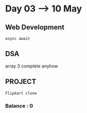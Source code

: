 # Day 03 --> 10 May 

## Web Development
    async await
## DSA
   array 3 complete anyhow
 
## PROJECT
    Flipkart clone
   


### Balance : 0